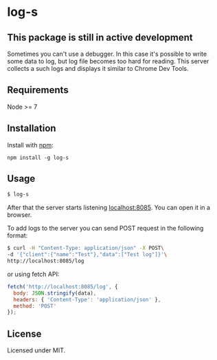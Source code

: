 # log-s

## This package is still in active development

Sometimes you can't use a debugger. In this case it's possible to write
some data to log, but log file becomes too hard for reading. This server
collects a such logs and displays it similar to Chrome Dev Tools.

## Requirements

Node >= 7

## Installation

Install with [npm](https://npmjs.org/package/log-s):

    npm install -g log-s

## Usage

```sh
$ log-s
```

After that the server starts listening
[localhost:8085](http://localhost:8085). You can open it in a browser.

To add logs to the server you can send POST request in the following
format:

```sh
$ curl -H "Content-Type: application/json" -X POST\
-d '{"client":{"name":"Test"},"data":["Test log"]}'\
http://localhost:8085/log
```

or using fetch API:

```js
fetch('http://localhost:8085/log', {
  body: JSON.stringify(data),
  headers: { 'Content-Type': 'application/json' },
  method: 'POST'
});
```

## License

Licensed under MIT.

